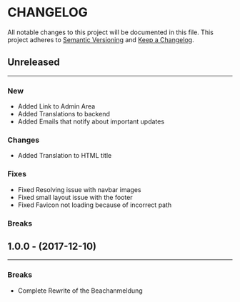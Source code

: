 # CHANGELOG

All notable changes to this project will be documented in this file.
This project adheres to [Semantic Versioning](http://semver.org/) and [Keep a Changelog](http://keepachangelog.com/).



## Unreleased
---

### New
* Added Link to Admin Area
* Added Translations to backend
* Added Emails that notify about important updates

### Changes
* Added Translation to HTML title

### Fixes
* Fixed Resolving issue with navbar images
* Fixed small layout issue with the footer
* Fixed Favicon not loading because of incorrect path

### Breaks


## 1.0.0 - (2017-12-10)
---

### Breaks
* Complete Rewrite of the Beachanmeldung
